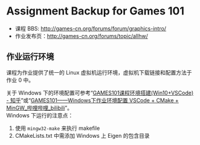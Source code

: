 # Assignment Backup for Games 101

- 课程 BBS: http://games-cn.org/forums/forum/graphics-intro/
- 作业发布页：http://games-cn.org/forums/topic/allhw/

## 作业运行环境

课程为作业提供了统一的 Linux 虚拟机运行环境，虚拟机下载链接和配置方法于作业 0 中。

关于 Windows 下的环境配置可参考“[GAMES101课程环境搭建(Win10+VSCode) - 知乎](https://zhuanlan.zhihu.com/p/259208999)”或“[GAMES101——Windows下作业环境配置  VSCode + CMake + MinGW_哔哩哔哩_bilibili](https://www.bilibili.com/video/BV1Mo4y197g4)”。  
Windows 下运行的注意点：
1. 使用 `mingw32-make` 来执行 makefile
2. CMakeLists.txt 中需添加 Windows 上 Eigen 的包含目录


